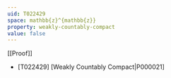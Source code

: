 ```yaml
---
uid: T022429
space: mathbb{z}^{mathbb{z}}
property: weakly-countably-compact
value: false
---
```

[[Proof]]

* [T022429] [Weakly Countably Compact|P000021]

